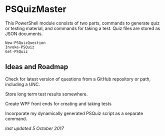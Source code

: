 # PSQuizMaster #

This PowerShell module consists of two parts, commands to generate quiz or testing material, and commands for taking a test. Quiz files are stored as JSON documents. 

    New-PSQuizQuestion
    Invoke-PSQuiz
    Get-PSQuiz


## Ideas and Roadmap ##

Check for latest version of questions from a GitHub repository or path, including a UNC.

Store long term test results somewhere.

Create WPF front ends for creating and taking tests

Incorporate my dynamically generated PSQuiz script as a separate command.

*last updated 5 October 2017*